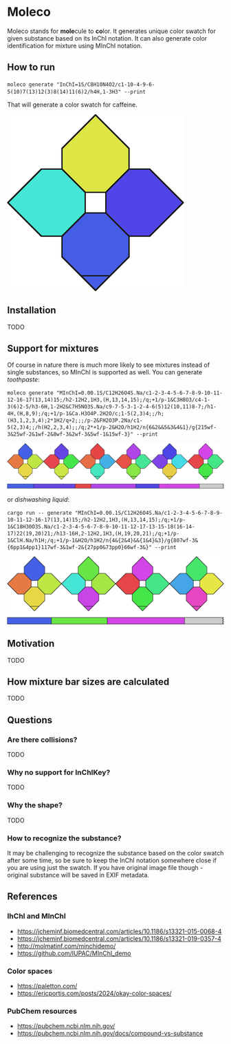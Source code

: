 # Moleco

Moleco stands for **mole**cule to **co**lor. It generates unique color swatch for given substance based on its InChI notation. It can also generate color identification for mixture using MInChI notation.

## How to run

`moleco generate "InChI=1S/C8H10N4O2/c1-10-4-9-6-5(10)7(13)12(3)8(14)11(6)2/h4H,1-3H3" --print`

That will generate a color swatch for caffeine.

![caffeine](readme/caffeine.png)

## Installation

TODO

## Support for mixtures

Of course in nature there is much more likely to see mixtures instead of single substances, so MInChI is supported as well. You can generate *toothpaste*:

```
moleco generate "MInChI=0.00.1S/C12H26O4S.Na/c1-2-3-4-5-6-7-8-9-10-11-12-16-17(13,14)15;/h2-12H2,1H3,(H,13,14,15);/q;+1/p-1&C3H8O3/c4-1-3(6)2-5/h3-6H,1-2H2&C7H5NO3S.Na/c9-7-5-3-1-2-4-6(5)12(10,11)8-7;/h1-4H,(H,8,9);/q;+1/p-1&Ca.H3O4P.2H2O/c;1-5(2,3)4;;/h;(H3,1,2,3,4);2*1H2/q+2;;;/p-2&FH2O3P.2Na/c1-5(2,3)4;;/h(H2,2,3,4);;/q;2*+1/p-2&H2O/h1H2/n{6&2&&5&3&4&1}/g{215wf-3&25wf-2&1wf-2&8wf-3&2wf-3&5wf-1&15wf-3}" --print
```

![toothpaste](readme/toothpaste.png)

or *dishwashing liquid*:
```
cargo run -- generate "MInChI=0.00.1S/C12H26O4S.Na/c1-2-3-4-5-6-7-8-9-10-11-12-16-17(13,14)15;/h2-12H2,1H3,(H,13,14,15);/q;+1/p-1&C18H30O3S.Na/c1-2-3-4-5-6-7-8-9-10-11-12-17-13-15-18(16-14-17)22(19,20)21;/h13-16H,2-12H2,1H3,(H,19,20,21);/q;+1/p-1&ClH.Na/h1H;/q;+1/p-1&H2O/h1H2/n{4&{2&4}&&{1&4}&3}/g{807wf-3&{6pp1&4pp1}117wf-3&1wf-2&{27pp0&73pp0}66wf-3&}" --print
```

![dishwashing liquid](readme/dishwashingliquid.png)


## Motivation

TODO

## How mixture bar sizes are calculated

TODO

## Questions

### Are there collisions?

TODO

### Why no support for InChIKey?

TODO

### Why the shape?

TODO

### How to recognize the substance?

It may be challenging to recognize the substance based on the color swatch after some time, so be sure to keep the InChI notation somewhere close if you are using just the swatch. If you have original image file though - original substance will be saved in EXIF metadata.

## References

### IhChI and MInChI

  * https://jcheminf.biomedcentral.com/articles/10.1186/s13321-015-0068-4
  * https://jcheminf.biomedcentral.com/articles/10.1186/s13321-019-0357-4
  * http://molmatinf.com/minchidemo/
  * https://github.com/IUPAC/MInChI_demo

### Color spaces

  * https://paletton.com/
  * https://ericportis.com/posts/2024/okay-color-spaces/

### PubChem resources
  * https://pubchem.ncbi.nlm.nih.gov/
  * https://pubchem.ncbi.nlm.nih.gov/docs/compound-vs-substance

